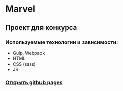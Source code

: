 # Marvel
## Проект для конкурса

### Используемые технологии и зависимости:
* Gulp, Webpack
* HTML
* CSS (sass)
* JS


### [Открыть github pages](https://kombat-fml.github.io/project-marvel/app/)